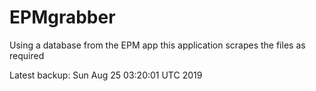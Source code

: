 # EPMgrabber
Using a database from the EPM app this application scrapes the files as required


Latest backup: Sun Aug 25 03:20:01 UTC 2019
